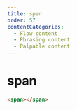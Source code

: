 ```yaml
---
title: span
order: 57
contentCategories:
  - Flow content
  - Phrasing content
  - Palpable content
---
```

# span

```html
<span></span>
```
